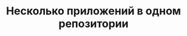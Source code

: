 ---
title: Несколько приложений в одном репозитории
permalink: django/400_infra/30_multipleapps.html
layout: development
---